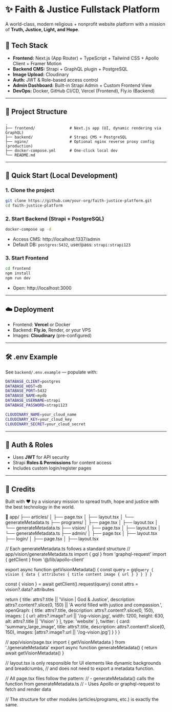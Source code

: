 
# ✨ Faith & Justice Fullstack Platform

A world-class, modern religious + nonprofit website platform with a mission of **Truth, Justice, Light, and Hope**.

## 🧱 Tech Stack

- **Frontend:** Next.js (App Router) + TypeScript + Tailwind CSS + Apollo Client + Framer Motion
- **Backend CMS:** Strapi + GraphQL plugin + PostgreSQL
- **Image Upload:** Cloudinary
- **Auth:** JWT & Role-based access control
- **Admin Dashboard:** Built-in Strapi Admin + Custom Frontend View
- **DevOps:** Docker, GitHub CI/CD, Vercel (Frontend), Fly.io (Backend)

---

## 📁 Project Structure

```
.
├── frontend/               # Next.js app (UI, dynamic rendering via GraphQL)
├── backend/                # Strapi CMS + PostgreSQL
├── nginx/                  # Optional nginx reverse proxy config (production)
├── docker-compose.yml      # One-click local dev
└── README.md
```

---

## 🚀 Quick Start (Local Development)

### 1. Clone the project

```bash
git clone https://github.com/your-org/faith-justice-platform.git
cd faith-justice-platform
```

### 2. Start Backend (Strapi + PostgreSQL)

```bash
docker-compose up -d
```

- Access CMS: http://localhost:1337/admin
- Default DB: `postgres:5432`, user/pass: `strapi:strapi123`

### 3. Start Frontend

```bash
cd frontend
npm install
npm run dev
```

- Open: http://localhost:3000

---

## ☁️ Deployment

- Frontend: **Vercel** or Docker
- Backend: **Fly.io**, Render, or your VPS
- Images: **Cloudinary** (pre-configured)

---

## 🛠 .env Example

See `backend/.env.example` — populate with:

```bash
DATABASE_CLIENT=postgres
DATABASE_HOST=db
DATABASE_PORT=5432
DATABASE_NAME=mydb
DATABASE_USERNAME=strapi
DATABASE_PASSWORD=strapi123

CLOUDINARY_NAME=your_cloud_name
CLOUDINARY_KEY=your_cloud_key
CLOUDINARY_SECRET=your_cloud_secret
```

---

## 👥 Auth & Roles

- Uses **JWT** for API security
- Strapi **Roles & Permissions** for content access
- Includes custom login/register pages

---

## 📌 Credits

Built with ❤️ by a visionary mission to spread truth, hope and justice with the best technology in the world.


📁 app/
├── articles/
│   ├── page.tsx
│   ├── layout.tsx
│   └── generateMetadata.ts
├── programs/
│   ├── page.tsx
│   ├── layout.tsx
│   └── generateMetadata.ts
├── vision/
│   ├── page.tsx
│   ├── layout.tsx
│   └── generateMetadata.ts
├── admin/
│   ├── page.tsx
│   ├── layout.tsx
├── login/
│   ├── page.tsx
│   ├── layout.tsx

// Each generateMetadata.ts follows a standard structure
// app/vision/generateMetadata.ts
import { gql } from 'graphql-request'
import { getClient } from '@/lib/apollo-client'

export async function getVisionMetadata() {
  const query = gql`
    query {
      vision {
        data {
          attributes {
            title
            content
            image {
              url
            }
          }
        }
      }
    }
  `

  const { vision } = await getClient().request(query)
  const attrs = vision?.data?.attributes

  return {
    title: attrs?.title || 'Vision | God & Justice',
    description: attrs?.content?.slice(0, 150) || 'A world filled with justice and compassion.',
    openGraph: {
      title: attrs?.title,
      description: attrs?.content?.slice(0, 150),
      images: [
        {
          url: attrs?.image?.url || '/og-vision.jpg',
          width: 1200,
          height: 630,
          alt: attrs?.title || 'Vision'
        }
      ],
      type: 'website'
    },
    twitter: {
      card: 'summary_large_image',
      title: attrs?.title,
      description: attrs?.content?.slice(0, 150),
      images: [attrs?.image?.url || '/og-vision.jpg']
    }
  }
}

// app/vision/page.tsx
import { getVisionMetadata } from './generateMetadata'
export async function generateMetadata() {
  return await getVisionMetadata()
}

// layout.tsx is only responsible for UI elements like dynamic backgrounds and breadcrumbs,
// and does not need to export a metadata function.

// All page.tsx files follow the pattern:
// - generateMetadata() calls the function from generateMetadata.ts
// - Uses Apollo or graphql-request to fetch and render data

// The structure for other modules (articles/programs, etc.) is exactly the same.